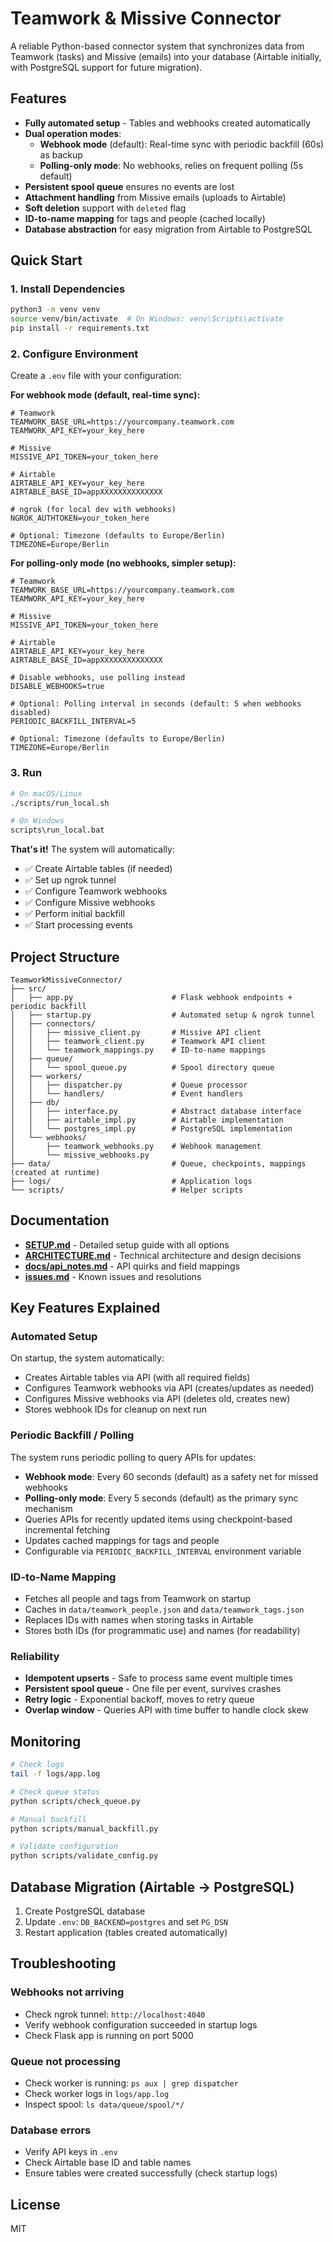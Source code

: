 # Teamwork & Missive Connector

A reliable Python-based connector system that synchronizes data from Teamwork (tasks) and Missive (emails) into your database (Airtable initially, with PostgreSQL support for future migration).

## Features

- **Fully automated setup** - Tables and webhooks created automatically
- **Dual operation modes**:
  - **Webhook mode** (default): Real-time sync with periodic backfill (60s) as backup
  - **Polling-only mode**: No webhooks, relies on frequent polling (5s default)
- **Persistent spool queue** ensures no events are lost
- **Attachment handling** from Missive emails (uploads to Airtable)
- **Soft deletion** support with `deleted` flag
- **ID-to-name mapping** for tags and people (cached locally)
- **Database abstraction** for easy migration from Airtable to PostgreSQL

## Quick Start

### 1. Install Dependencies

```bash
python3 -m venv venv
source venv/bin/activate  # On Windows: venv\Scripts\activate
pip install -r requirements.txt
```

### 2. Configure Environment

Create a `.env` file with your configuration:

**For webhook mode (default, real-time sync):**
```env
# Teamwork
TEAMWORK_BASE_URL=https://yourcompany.teamwork.com
TEAMWORK_API_KEY=your_key_here

# Missive
MISSIVE_API_TOKEN=your_token_here

# Airtable
AIRTABLE_API_KEY=your_key_here
AIRTABLE_BASE_ID=appXXXXXXXXXXXXXX

# ngrok (for local dev with webhooks)
NGROK_AUTHTOKEN=your_token_here

# Optional: Timezone (defaults to Europe/Berlin)
TIMEZONE=Europe/Berlin
```

**For polling-only mode (no webhooks, simpler setup):**
```env
# Teamwork
TEAMWORK_BASE_URL=https://yourcompany.teamwork.com
TEAMWORK_API_KEY=your_key_here

# Missive
MISSIVE_API_TOKEN=your_token_here

# Airtable
AIRTABLE_API_KEY=your_key_here
AIRTABLE_BASE_ID=appXXXXXXXXXXXXXX

# Disable webhooks, use polling instead
DISABLE_WEBHOOKS=true

# Optional: Polling interval in seconds (default: 5 when webhooks disabled)
PERIODIC_BACKFILL_INTERVAL=5

# Optional: Timezone (defaults to Europe/Berlin)
TIMEZONE=Europe/Berlin
```

### 3. Run

```bash
# On macOS/Linux
./scripts/run_local.sh

# On Windows
scripts\run_local.bat
```

**That's it!** The system will automatically:
- ✅ Create Airtable tables (if needed)
- ✅ Set up ngrok tunnel
- ✅ Configure Teamwork webhooks
- ✅ Configure Missive webhooks
- ✅ Perform initial backfill
- ✅ Start processing events

## Project Structure

```
TeamworkMissiveConnector/
├── src/
│   ├── app.py                      # Flask webhook endpoints + periodic backfill
│   ├── startup.py                  # Automated setup & ngrok tunnel
│   ├── connectors/
│   │   ├── missive_client.py       # Missive API client
│   │   ├── teamwork_client.py      # Teamwork API client
│   │   └── teamwork_mappings.py    # ID-to-name mappings
│   ├── queue/
│   │   └── spool_queue.py          # Spool directory queue
│   ├── workers/
│   │   ├── dispatcher.py           # Queue processor
│   │   └── handlers/               # Event handlers
│   ├── db/
│   │   ├── interface.py            # Abstract database interface
│   │   ├── airtable_impl.py        # Airtable implementation
│   │   └── postgres_impl.py        # PostgreSQL implementation
│   └── webhooks/
│       ├── teamwork_webhooks.py    # Webhook management
│       └── missive_webhooks.py
├── data/                           # Queue, checkpoints, mappings (created at runtime)
├── logs/                           # Application logs
└── scripts/                        # Helper scripts
```

## Documentation

- **[SETUP.md](SETUP.md)** - Detailed setup guide with all options
- **[ARCHITECTURE.md](ARCHITECTURE.md)** - Technical architecture and design decisions
- **[docs/api_notes.md](docs/api_notes.md)** - API quirks and field mappings
- **[issues.md](issues.md)** - Known issues and resolutions

## Key Features Explained

### Automated Setup
On startup, the system automatically:
- Creates Airtable tables via API (with all required fields)
- Configures Teamwork webhooks via API (creates/updates as needed)
- Configures Missive webhooks via API (deletes old, creates new)
- Stores webhook IDs for cleanup on next run

### Periodic Backfill / Polling
The system runs periodic polling to query APIs for updates:
- **Webhook mode**: Every 60 seconds (default) as a safety net for missed webhooks
- **Polling-only mode**: Every 5 seconds (default) as the primary sync mechanism
- Queries APIs for recently updated items using checkpoint-based incremental fetching
- Updates cached mappings for tags and people
- Configurable via `PERIODIC_BACKFILL_INTERVAL` environment variable

### ID-to-Name Mapping
- Fetches all people and tags from Teamwork on startup
- Caches in `data/teamwork_people.json` and `data/teamwork_tags.json`
- Replaces IDs with names when storing tasks in Airtable
- Stores both IDs (for programmatic use) and names (for readability)

### Reliability
- **Idempotent upserts** - Safe to process same event multiple times
- **Persistent spool queue** - One file per event, survives crashes
- **Retry logic** - Exponential backoff, moves to retry queue
- **Overlap window** - Queries API with time buffer to handle clock skew

## Monitoring

```bash
# Check logs
tail -f logs/app.log

# Check queue status
python scripts/check_queue.py

# Manual backfill
python scripts/manual_backfill.py

# Validate configuration
python scripts/validate_config.py
```

## Database Migration (Airtable → PostgreSQL)

1. Create PostgreSQL database
2. Update `.env`: `DB_BACKEND=postgres` and set `PG_DSN`
3. Restart application (tables created automatically)

## Troubleshooting

### Webhooks not arriving
- Check ngrok tunnel: `http://localhost:4040`
- Verify webhook configuration succeeded in startup logs
- Check Flask app is running on port 5000

### Queue not processing
- Check worker is running: `ps aux | grep dispatcher`
- Check worker logs in `logs/app.log`
- Inspect spool: `ls data/queue/spool/*/`

### Database errors
- Verify API keys in `.env`
- Check Airtable base ID and table names
- Ensure tables were created successfully (check startup logs)

## License

MIT

